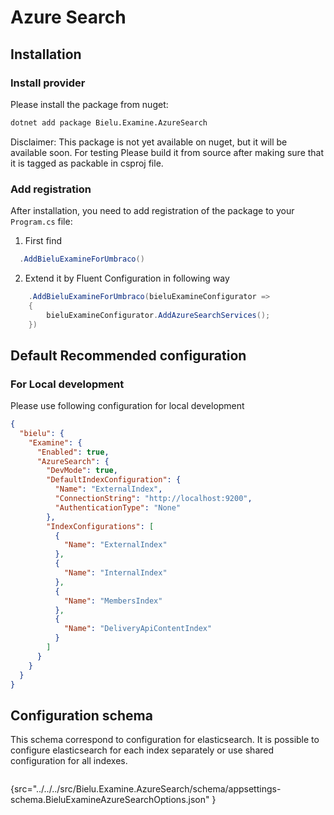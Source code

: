 # Azure Search
## Installation
### Install provider
Please install the package from nuget:
```bash
dotnet add package Bielu.Examine.AzureSearch
```
Disclaimer: This package is not yet available on nuget, but it will be available soon. For testing Please build it from source after making sure that it is tagged as packable in csproj file.
### Add registration
After installation, you need to add registration of the package to your `Program.cs` file:
1. First find
```c#
  .AddBieluExamineForUmbraco()
```
2. Extend it by Fluent Configuration in following way
```c#
    .AddBieluExamineForUmbraco(bieluExamineConfigurator =>
    {
        bieluExamineConfigurator.AddAzureSearchServices();
    })
```
## Default Recommended configuration
### For Local development
Please use following configuration for local development
```json
{
  "bielu": {
    "Examine": {
      "Enabled": true,
      "AzureSearch": {
        "DevMode": true,
        "DefaultIndexConfiguration": {
          "Name": "ExternalIndex",
          "ConnectionString": "http://localhost:9200",
          "AuthenticationType": "None"
        },
        "IndexConfigurations": [
          {
            "Name": "ExternalIndex"
          },
          {
            "Name": "InternalIndex"
          },
          {
            "Name": "MembersIndex"
          },
          {
            "Name": "DeliveryApiContentIndex"
          }
        ]
      }
    }
  }
}
```
## Configuration schema
This schema correspond to configuration for elasticsearch. It is possible to configure elasticsearch for each index separately or use shared configuration for all indexes.
```json
```
{src="../../../src/Bielu.Examine.AzureSearch/schema/appsettings-schema.BieluExamineAzureSearchOptions.json" }
